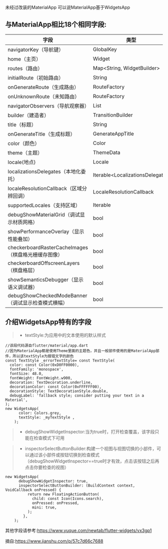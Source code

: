 未经过改装的MaterialApp
可以说MaterialApp基于WidgetsApp

## 与MaterialApp相比18个相同字段:

|字段|类型|
|-----|-----|
|navigatorKey（导航键）|GlobalKey<NavigatorState>|
|home（主页）|Widget|
|routes（路由）|Map<String, WidgetBuilder>|
|initialRoute（初始路由）|String|
|onGenerateRoute（生成路由）|RouteFactory|
|onUnknownRoute（未知路由）|RouteFactory|
|navigatorObservers（导航观察器）|List<NavigatorObserver>|
|builder（建造者）|TransitionBuilder|
|title（标题）|String|
|onGenerateTitle（生成标题）|GenerateAppTitle|
|color（颜色）|Color|
|theme（主题）|ThemeData|
|locale(地点)|Locale|
|localizationsDelegates（本地化委托）|Iterable<LocalizationsDelegate<dynamic>>|
|localeResolutionCallback（区域分辨回调）|LocaleResolutionCallback|
|supportedLocales（支持区域）|Iterable<Locale>|
|debugShowMaterialGrid（调试显示材质网格）|bool|
|showPerformanceOverlay（显示性能叠加）|bool|
|checkerboardRasterCacheImages（棋盘格光栅缓存图像）|bool|
|checkerboardOffscreenLayers（棋盘格层）|bool|
|showSemanticsDebugger（显示语义调试器）|bool|
|debugShowCheckedModeBanner（调试显示检查模式横幅）|bool|

## 介绍WidgetsApp特有的字段


>* textStyle:为应用中的文本使用的默认样式

```
//该段代码源自flutter/material/app.dart
//因为MaterialApp都是使用Theme里面的主题色，并且一般部件使用的是MaterialApp部件，所以该textStyle为报错文字的颜色
const TextStyle _errorTextStyle= const TextStyle(
  color: const Color(0xD0FF0000),
  fontFamily: 'monospace',
  fontSize: 48.0,
  fontWeight: FontWeight.w900,
  decoration: TextDecoration.underline,
  decorationColor: const Color(0xFFFFFF00),
  decorationStyle: TextDecorationStyle.double,
  debugLabel: 'fallback style; consider putting your text in a Material',
);
new WidgetsApp(
      color: Colors.grey,
      textStyle: _myTextStyle ,
    );
```

>* debugShowWidgetInspector:当为true时，打开检查覆盖，该字段只能在检查模式下可用

>* inspectorSelectButtonBuilder:构建一个视图与视图切换的小部件，可以通过该小部件或按钮切换到检查模式（debugShowWidgetInspector==true时才有效，点击该按钮之后再点击你要检查的视图）

```
new WidgetsApp(
      debugShowWidgetInspector: true,
      inspectorSelectButtonBuilder: (BuildContext context, VoidCallback onPressed) {
          return new FloatingActionButton(
            child: const Icon(Icons.search),
            onPressed: onPressed,
            mini: true,
          );
        },
    );
```

其他字段请参考:https://www.yuque.com/newtab/flutter-widgets/vx3gp1

摘自:https://www.jianshu.com/p/57c7d66c7688
